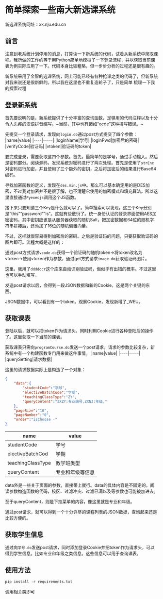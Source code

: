 # 简单探索一些南大新选课系统

新选课系统网址：xk.nju.edu.cn

## 前言
注意到老系统计划停用的消息，打算读一下新系统的代码，试着从新系统中爬取课程。我所做的工作约等于用Python简单地模拟了一下登录流程，并以获取当前课表为例实际应用了一下。代码本身比较粗略，但一步步分析的过程还是很有趣的。

新系统采用了金智的选课系统，网上可能已经有各种抢课之类的代码了，但新系统对我来说还是很新鲜的。所以我在这里也不重复造轮子了，只是简单 梳理一下我的探索过程

## 登录新系统
首先要说明的是，新系统提供了十分丰富的查询函数，足够用的代码注释以及十分令人头疼的汉语拼音缩写。~当然，其中也有诸如“ocde”这种拼写错误。~

先提交一个登录请求，发现向`login.do`通过post方式提交了四个参数：
|name|value|
|----|-----|
|loginName|学号|
|loginPwd|加密后的密码|
|verifyCode|验证码|
|vtoken|验证码的token|

要完成登录，需要获取这四个参数。首先，最简单的是学号，通过手动输入。然后是密码部分。阅读源码，发现系统对密码进行了两次处理。首先是使用了`strEnc`对密码进行加密，并且使用了三个额外的密钥，之后将加密后的结果进行Base64编码。

寻找加密函数的定义，发现在`des.min.js`中。那么可以基本确定用的是DES加密，不过我对加密并不是很了解，也不清楚它使用的加密模式和填充算法。所以这里直接通过`Pyexecjs`调用这个JS函数。

接下来只要知道三个Key是什么就可以了。简单搜索可以发现，这三个Key分别是“this”“password”“is”。这就有些敷衍了。统一身份认证的登录界面使用AES加密密码，其中密钥应该是从服务器获取的随机Salt，把加密数据和64位的随机字符串拼接后，还添加了16位的随机偏置向量。

不过，这样就很容易得到加密后的密码。之后是验证码的问题，只要获取验证码的图片即可。流程大概是这样的：

通过post方式请求`vcode.do`获得一个验证码的随机token->将token改名为vtoken->使用vtoken作为参数，通过get方式请求`image.do`获取验证码图片。

这里，我用了`ddddocr`这个库来自动识别验证码，但似乎有出错的概率。不过这里也可以手动填写。

发送post请求以后，会得到一段JSON数据和新的Cookie，这是两个关键的东西。

JSON数据中，可以看到有一个token。观察Cookie，发现新增了_WEU。

## 获取课表
登陆以后，就可以把token作为请求头，同时利用Cookie进行各种登陆后的操作了。这里获取一下当前的课表。

获取课表只需向`programCourse.do`发送一个post请求，请求的参数比较复杂，新系统中有一个构建函数专门用来做这件事情。
|name|value|
|----|-----|
|querySetting|请求数据|

这里的请求数据实际上是构造了一个对象：
```JSON
{
    "data":{
        "studentCode":"学号",
        "electiveBatchCode":"学期",
        "teachingClassType":"ZY",
        "queryContent":"ZXZY:专业编号,ZXNJ:年级,"
    },
    "pageSize":"10",
    "pageNumber":"0",
    "order":"isChoose -"
}
```
|name|value|
|----|-----|
|studentCode|学号|
|electiveBatchCod|学期|
|teachingClassType|教学班类型|
|queryContent|专业和年级等信息|

data外是一些关于页面的参数，直接带上就行。data的具体内容是不固定的。阅读参数构造函数的代码，校区、过滤冲突、过滤已满以及等参数也可能被加进去。

至于queryContent，则是下拉菜单的内容，像这里就是专业和年级。

通过post请求，就可以得到一个十分详尽的课程列表的JSON数据，查询起来还是比较方便的。

## 获取学生信息
通过向`学号.do`发送post请求，同时添加登录Cookie并把token作为请求头，可以得到学生信息。比如专业和年级之类信息。这些信息可以用于查询课表。

## 使用方法
```Python
pip install -r requirements.txt
```
调用相关类即可

